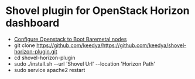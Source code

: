 # Shovel plugin for OpenStack Horizon dashboard

- [Configure Openstack to Boot Baremetal nodes](https://github.com/keedya/shovel-horizon-plugin/blob/master/setup_openstack.md)
- git clone https://github.com/keedya/https://github.com/keedya/shovel-horizon-plugin.git
- cd shovel-horizon-plugin
- sudo ./install.sh --url 'Shovel Url' --location 'Horizon Path'
- sudo service apache2 restart
